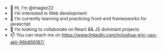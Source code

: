- 👋 Hi, I’m @imagez22
- 👀 I’m interested in Web development
- 🌱 I’m currently learning and practicing front-end framesworks for javascript
- 💞️ I’m looking to collaborate on React && JS dominant projects
- 📫 You can reach me on https://www.linkedin.com/in/joshua-eric-yao-akli-96b856187/

